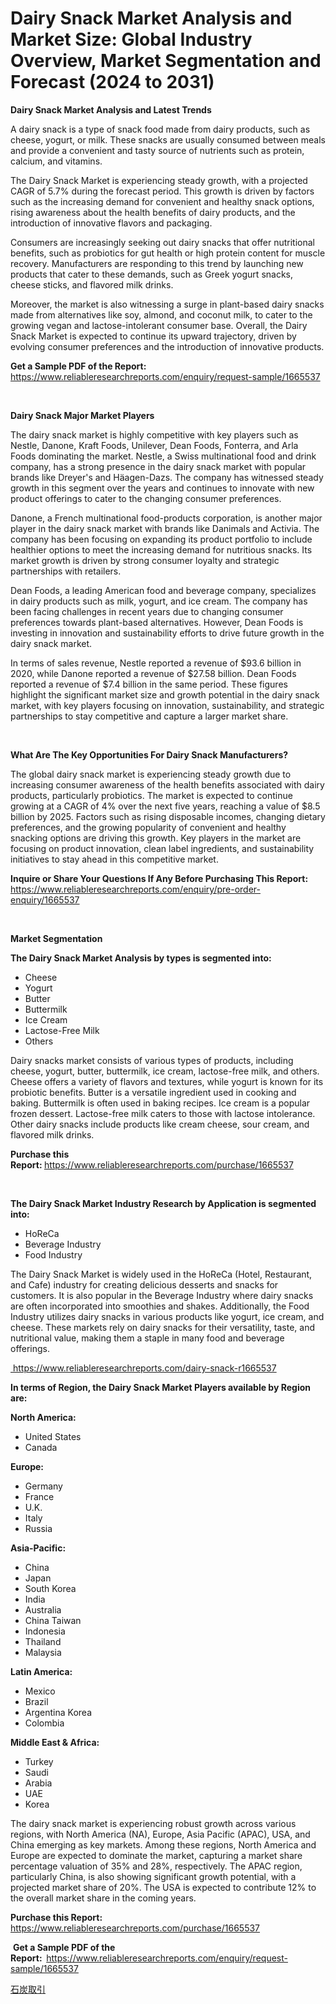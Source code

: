 <p><h1>Dairy Snack Market Analysis and Market Size: Global Industry Overview, Market Segmentation and Forecast (2024 to 2031)</h1></p><p><strong>Dairy Snack Market Analysis and Latest Trends</strong></p>
<p><p>A dairy snack is a type of snack food made from dairy products, such as cheese, yogurt, or milk. These snacks are usually consumed between meals and provide a convenient and tasty source of nutrients such as protein, calcium, and vitamins.</p><p>The Dairy Snack Market is experiencing steady growth, with a projected CAGR of 5.7% during the forecast period. This growth is driven by factors such as the increasing demand for convenient and healthy snack options, rising awareness about the health benefits of dairy products, and the introduction of innovative flavors and packaging.</p><p>Consumers are increasingly seeking out dairy snacks that offer nutritional benefits, such as probiotics for gut health or high protein content for muscle recovery. Manufacturers are responding to this trend by launching new products that cater to these demands, such as Greek yogurt snacks, cheese sticks, and flavored milk drinks.</p><p>Moreover, the market is also witnessing a surge in plant-based dairy snacks made from alternatives like soy, almond, and coconut milk, to cater to the growing vegan and lactose-intolerant consumer base. Overall, the Dairy Snack Market is expected to continue its upward trajectory, driven by evolving consumer preferences and the introduction of innovative products.</p></p>
<p><strong>Get a Sample PDF of the Report:&nbsp;</strong> <a href="https://www.reliableresearchreports.com/enquiry/request-sample/1665537">https://www.reliableresearchreports.com/enquiry/request-sample/1665537</a></p>
<p>&nbsp;</p>
<p><strong>Dairy Snack Major Market Players</strong></p>
<p><p>The dairy snack market is highly competitive with key players such as Nestle, Danone, Kraft Foods, Unilever, Dean Foods, Fonterra, and Arla Foods dominating the market. Nestle, a Swiss multinational food and drink company, has a strong presence in the dairy snack market with popular brands like Dreyer's and Häagen-Dazs. The company has witnessed steady growth in this segment over the years and continues to innovate with new product offerings to cater to the changing consumer preferences.</p><p>Danone, a French multinational food-products corporation, is another major player in the dairy snack market with brands like Danimals and Activia. The company has been focusing on expanding its product portfolio to include healthier options to meet the increasing demand for nutritious snacks. Its market growth is driven by strong consumer loyalty and strategic partnerships with retailers.</p><p>Dean Foods, a leading American food and beverage company, specializes in dairy products such as milk, yogurt, and ice cream. The company has been facing challenges in recent years due to changing consumer preferences towards plant-based alternatives. However, Dean Foods is investing in innovation and sustainability efforts to drive future growth in the dairy snack market.</p><p>In terms of sales revenue, Nestle reported a revenue of $93.6 billion in 2020, while Danone reported a revenue of $27.58 billion. Dean Foods reported a revenue of $7.4 billion in the same period. These figures highlight the significant market size and growth potential in the dairy snack market, with key players focusing on innovation, sustainability, and strategic partnerships to stay competitive and capture a larger market share.</p></p>
<p>&nbsp;</p>
<p><strong>What Are The Key Opportunities For Dairy Snack Manufacturers?</strong></p>
<p><p>The global dairy snack market is experiencing steady growth due to increasing consumer awareness of the health benefits associated with dairy products, particularly probiotics. The market is expected to continue growing at a CAGR of 4% over the next five years, reaching a value of $8.5 billion by 2025. Factors such as rising disposable incomes, changing dietary preferences, and the growing popularity of convenient and healthy snacking options are driving this growth. Key players in the market are focusing on product innovation, clean label ingredients, and sustainability initiatives to stay ahead in this competitive market.</p></p>
<p><strong>Inquire or Share Your Questions If Any Before Purchasing This Report:</strong> <a href="https://www.reliableresearchreports.com/enquiry/pre-order-enquiry/1665537">https://www.reliableresearchreports.com/enquiry/pre-order-enquiry/1665537</a></p>
<p>&nbsp;</p>
<p><strong>Market Segmentation</strong></p>
<p><strong>The Dairy Snack Market Analysis by types is segmented into:</strong></p>
<p><ul><li>Cheese</li><li>Yogurt</li><li>Butter</li><li>Buttermilk</li><li>Ice Cream</li><li>Lactose-Free Milk</li><li>Others</li></ul></p>
<p><p>Dairy snacks market consists of various types of products, including cheese, yogurt, butter, buttermilk, ice cream, lactose-free milk, and others. Cheese offers a variety of flavors and textures, while yogurt is known for its probiotic benefits. Butter is a versatile ingredient used in cooking and baking. Buttermilk is often used in baking recipes. Ice cream is a popular frozen dessert. Lactose-free milk caters to those with lactose intolerance. Other dairy snacks include products like cream cheese, sour cream, and flavored milk drinks.</p></p>
<p><strong>Purchase this Report:&nbsp;</strong><a href="https://www.reliableresearchreports.com/purchase/1665537">https://www.reliableresearchreports.com/purchase/1665537</a></p>
<p>&nbsp;</p>
<p><strong>The Dairy Snack Market Industry Research by Application is segmented into:</strong></p>
<p><ul><li>HoReCa</li><li>Beverage Industry</li><li>Food Industry</li></ul></p>
<p><p>The Dairy Snack Market is widely used in the HoReCa (Hotel, Restaurant, and Cafe) industry for creating delicious desserts and snacks for customers. It is also popular in the Beverage Industry where dairy snacks are often incorporated into smoothies and shakes. Additionally, the Food Industry utilizes dairy snacks in various products like yogurt, ice cream, and cheese. These markets rely on dairy snacks for their versatility, taste, and nutritional value, making them a staple in many food and beverage offerings.</p></p>
<p><a href="https://www.reliableresearchreports.com/dairy-snack-r1665537">&nbsp;https://www.reliableresearchreports.com/dairy-snack-r1665537</a></p>
<p><strong>In terms of Region, the Dairy Snack Market Players available by Region are:</strong></p>
<p>
    <p> <strong> North America: </strong>
        <ul>
            <li>United States</li>
            <li>Canada</li>
        </ul>
        </p> 
    <p> <strong> Europe: </strong>
        <ul>
            <li>Germany</li>
            <li>France</li>
            <li>U.K.</li>
            <li>Italy</li>
            <li>Russia</li>
        </ul>
        </p> 
    <p> <strong> Asia-Pacific: </strong>
        <ul>
            <li>China</li>
            <li>Japan</li>
            <li>South Korea</li>
            <li>India</li>
            <li>Australia</li>
            <li>China Taiwan</li>
            <li>Indonesia</li>
            <li>Thailand</li>
            <li>Malaysia</li>
        </ul>
        </p> 
    <p> <strong> Latin America: </strong>
        <ul>
            <li>Mexico</li>
            <li>Brazil</li>
            <li>Argentina Korea</li>
            <li>Colombia</li>
        </ul>
        </p> 
    <p> <strong> Middle East & Africa: </strong>
        <ul>
            <li>Turkey</li>
            <li>Saudi</li>
            <li>Arabia</li>
            <li>UAE</li>
            <li>Korea</li>
        </ul>
    </p>
    </p>
<p><p>The dairy snack market is experiencing robust growth across various regions, with North America (NA), Europe, Asia Pacific (APAC), USA, and China emerging as key markets. Among these regions, North America and Europe are expected to dominate the market, capturing a market share percentage valuation of 35% and 28%, respectively. The APAC region, particularly China, is also showing significant growth potential, with a projected market share of 20%. The USA is expected to contribute 12% to the overall market share in the coming years.</p></p>
<p><strong>Purchase this Report: </strong><a href="https://www.reliableresearchreports.com/purchase/1665537">https://www.reliableresearchreports.com/purchase/1665537</a></p>
<p>&nbsp;<strong>Get a Sample PDF of the Report:&nbsp;&nbsp;</strong><a href="https://www.reliableresearchreports.com/enquiry/request-sample/1665537">https://www.reliableresearchreports.com/enquiry/request-sample/1665537</a></p>
<p><strong></strong></p>
<p><p><a href="https://medium.com/@jodyomenick9056/%E7%9F%B3%E7%82%AD%E5%8F%96%E5%BC%95%E5%B8%82%E5%A0%B4%E3%83%A1%E3%83%88%E3%83%AA%E3%82%AF%E3%82%B9%E3%81%AE%E8%A7%A3%E8%AA%AD-%E5%B8%82%E5%A0%B4%E3%82%B7%E3%82%A7%E3%82%A2-%E3%83%88%E3%83%AC%E3%83%B3%E3%83%89-%E6%88%90%E9%95%B7%E3%83%91%E3%82%BF%E3%83%BC%E3%83%B3-9c939bba2d15">石炭取引</a></p></p>